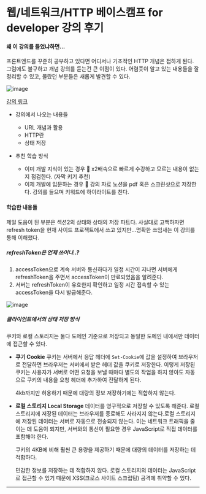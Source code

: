 # 웹/네트워크/HTTP 베이스캠프 for developer 강의 후기

#### 왜 이 강의를 들었냐하면...

프론트엔드를 꾸준히 공부하고 있다면 어디서나 기초적인 HTTP 개념은 접하게 된다. 그럼에도 불구하고 개념 강의를 듣는건 큰 이점이 있다. 어렴풋이 알고 있는 내용들을 잘 정리할 수 있고, 몰랐던 부분들은 새롭게 발견할 수 있다.

![image](https://github.com/CosmicLatte009/CosmicLatte009/assets/87015026/bcabbff1-f22d-428a-a38a-c471834b4b29)

[강의 링크](https://www.inflearn.com/course/%EC%9B%B9-%EB%84%A4%ED%8A%B8%EC%9B%8C%ED%81%AC-http-%EC%A0%9C%EC%BD%94%EB%B2%A0#)

- 강의에서 나오는 내용들

  - URL 개념과 활용
  - HTTP란
  - 상태 저장

- 추천 학습 방식
  - 이미 개발 지식이 있는 경우 🐇
    x2배속으로 빠르게 수강하고 모르는 내용이 없는지 점검한다. (자막 키기 추천)
  - 이제 개발에 입문하는 경우 🐢
    강의 자료 노션을 pdf 혹은 스크린샷으로 저장한다. 강의를 들으며 키워드에 하이라이트를 친다.

#### 학습한 내용들

제일 도움이 된 부분은 섹션2의 상태와 상태의 저장 파트다.
사실대로 고백하자면 refresh token을 현재 사이드 프로젝트에서 쓰고 있지만...명확한 쓰임새는 이 강의를 통해 이해했다.

##### refreshToken은 언제 쓰이나..?

1. accessToken으로 계속 서버와 통신하다가 일정 시간이 지나면 서버에게 refreshToken을 주면서 accessToken이 만료되었음을 알려준다.
2. 서버는 refreshToken이 유효한지 확인하고 일정 시간 접속할 수 있는 accessToken을 다시 발급해준다.

![image](https://github.com/CosmicLatte009/blog/assets/87015026/b0004de5-367f-45cc-99d4-dc436baabda2)

##### 클라이언트에서의 상태 저장 방식

쿠키와 로컬 스토리지는 둘다 도메인 기준으로 저장되고 동일한 도메인 내에서만 데이터에 접근할 수 있다.

- **쿠기 Cookie**
  쿠키는 서버에서 응답 헤더에 `Set-Cookie`에 값을 설정하여 브라우저로 전달하면 브라우저는 서버에서 받은 헤더 값을 쿠키로 저장한다. 이렇게 저장된 쿠키는 사용자가 서버로 어떤 요청을 보낼 때마다 별도의 작업을 하지 않아도 자동으로 쿠키의 내용을 요청 헤더에 추가하여 전달하게 된다.

  4kb까지만 허용하기 때문에 대량의 정보 저장하기에는 적합하지 않는다.

- **로컬 스토리지 Local Storage**
  데이터를 영구적으로 저장할 수 있도록 해준다. 로컬 스토리지에 저장된 데이터는 브라우저를 종료해도 사라지지 않는다.로컬 스토리지에 저장된 데이터는 서버로 자동으로 전송되지 않는다. 이는 네트워크 트래픽을 줄이는 데 도움이 되지만, 서버와의 통신이 필요한 경우 JavaScript로 직접 데이터를 포함해야 한다.

  쿠키의 4KB에 비해 훨씬 큰 용량을 제공하기 때문에 대량의 데이터를 저장하는 데 적합하다.

  민감한 정보를 저장하는 데 적합하지 않다. 로컬 스토리지의 데이터는 JavaScript로 접근할 수 있기 때문에 XSS(크로스 사이트 스크립팅) 공격에 취약할 수 있다.

---
